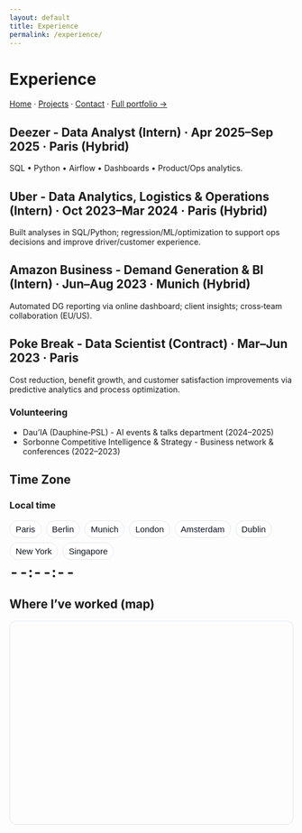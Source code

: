 ```yaml
---
layout: default
title: Experience
permalink: /experience/
---
```

# Experience
[Home](/) · [Projects](/projects/) · [Contact](/contact/) · [Full portfolio →](https://sites.google.com/view/philippeguerrier/home)


## Deezer - Data Analyst (Intern) · Apr 2025–Sep 2025  · Paris (Hybrid)
SQL • Python • Airflow • Dashboards • Product/Ops analytics.

## Uber - Data Analytics, Logistics & Operations (Intern) · Oct 2023–Mar 2024 · Paris (Hybrid)
Built analyses in SQL/Python; regression/ML/optimization to support ops decisions and improve driver/customer experience.

## Amazon Business - Demand Generation & BI (Intern) · Jun–Aug 2023 · Munich (Hybrid)
Automated DG reporting via online dashboard; client insights; cross‑team collaboration (EU/US).

## Poke Break - Data Scientist (Contract) · Mar–Jun 2023 · Paris
Cost reduction, benefit growth, and customer satisfaction improvements via predictive analytics and process optimization.

### Volunteering
- Dau’IA (Dauphine‑PSL) - AI events & talks department (2024–2025)
- Sorbonne Competitive Intelligence & Strategy - Business network & conferences (2022–2023)


## Time Zone

<h3>Local time</h3>
<div class="tz-toolbar" id="exp-tz" data-default-tz="Europe/Paris">
  <!-- Add/remove cities as you like -->
  <button class="tz-chip" data-tz="Europe/Paris">Paris</button>
  <button class="tz-chip" data-tz="Europe/Berlin">Berlin</button>
  <button class="tz-chip" data-tz="Europe/Berlin">Munich</button>
  <button class="tz-chip" data-tz="Europe/London">London</button>
  <button class="tz-chip" data-tz="Europe/Amsterdam">Amsterdam</button>
  <button class="tz-chip" data-tz="Europe/Dublin">Dublin</button>
  <button class="tz-chip" data-tz="America/New_York">New York</button>
  <button class="tz-chip" data-tz="Asia/Singapore">Singapore</button>
</div>

<div class="tz-clock" id="exp-clock" aria-live="polite">
  <span class="big">--:--:--</span>
  <span class="sub"> </span>
</div>


## Where I’ve worked (map)

<div class="map-wrap">
  <div id="exp-map" class="map"></div>
</div>

<link rel="stylesheet" href="https://unpkg.com/leaflet@1.9.4/dist/leaflet.css" />
<script src="https://unpkg.com/leaflet@1.9.4/dist/leaflet.js"></script>

<style>
  /* container = wrapper (controls radius/overflow) + inner map div (fills wrapper) */
  .map-wrap{height:360px;border:1px solid var(--border,#e5e7eb);border-radius:12px;overflow:hidden;margin:12px 0 28px}
  .map{height:100%;width:100%}
  /* readable labels in both themes */
  .leaflet-tooltip{padding:3px 6px;border-radius:6px;border:1px solid #e5e7eb;background:#fff;color:#111827}
  html[data-theme="dark"] .leaflet-tooltip{border-color:#1f2937;background:#111827;color:#e8eef7}
  /* keep map tiles looking okay in dark */
  html[data-theme="dark"] .leaflet-container{filter:saturate(.9) brightness(.95)}
</style>

<script>
(function(){
  if (!window.L) return; // safety

  // ——— Data (deduped by city) ———
  const worked = [
    { name:'Paris, France',   lat:48.8566, lng:2.3522,
      info:'Deezer · Uber · Poke Break · Streamglish' },
    { name:'Munich, Germany', lat:48.1351, lng:11.5820,
      info:'Amazon Business' }
  ];

  // ——— Map ———
  const map = L.map('exp-map', {
    zoomControl: true,
    scrollWheelZoom: true,     // enable scroll hijack
    dragging: true,
    tap: false,
    worldCopyJump: true
  });

  L.tileLayer('https://{s}.tile.openstreetmap.org/{z}/{x}/{y}.png', {
    attribution:'&copy; OpenStreetMap contributors', detectRetina:true, maxZoom:19
  }).addTo(map);

  // markers + always-visible labels
  const markers = worked.map(p => {
    const m = L.circleMarker([p.lat, p.lng], {
      radius:7, color:'#2563eb', weight:2, fillColor:'#2563eb', fillOpacity:.35
    }).addTo(map);
    m.bindTooltip(p.name, {permanent:true, direction:'top', offset:[0,-6]});
    m.bindPopup(`<strong>${p.name}</strong><br>${p.info}`);
    return m;
  });

  // fit bounds & keep user inside the world (prevents grey edges)
  const bounds = L.featureGroup(markers).getBounds();
  map.fitBounds(bounds, {padding:[24,24]});
  map.setMaxBounds([[-85,-180],[85,180]]);

  // fix “grey bar” when the map renders before fonts/layout settle
  const fix = () => map.invalidateSize();
  window.addEventListener('load', fix);
  setTimeout(fix, 350);
})();
</script>


<style>
.tz-toolbar{
  display:flex; flex-wrap:wrap; gap:8px; margin:8px 0 6px;
  --bd:#e5e7eb; --bg:#fff; --tx:#0b1220; --accent:#2563eb; --hover:#f8fafc;
}
.tz-chip{
  border:1px solid var(--bd); background:var(--bg); color:var(--tx);
  padding:6px 10px; border-radius:999px; cursor:pointer; font-size:.95rem;
}
.tz-chip:hover{ background:var(--hover); }
.tz-chip[aria-pressed="true"]{ background:var(--accent); color:#fff; border-color:var(--accent); }
.tz-clock{ display:flex; gap:10px; align-items:baseline; font-feature-settings:"tnum" 1; }
.tz-clock .big{ font-size:1.6rem; font-weight:700; letter-spacing:.02em; }
.tz-clock .sub{ opacity:.8; }

html[data-theme="dark"] .tz-toolbar{
  --bd:#1f2937; --bg:#0f172a; --tx:#e8eef7; --accent:#60a5fa; --hover:#111827;
}
</style>


<script>
(function(){
  // Formatters per time zone (caches for performance)
  const formatters = {};
  function fmt(tz){
    if(!formatters[tz]){
      formatters[tz] = {
        time: new Intl.DateTimeFormat('en-GB', { timeZone: tz, hour:'2-digit', minute:'2-digit', second:'2-digit', hour12:false }),
        date: new Intl.DateTimeFormat('en-GB', { timeZone: tz, weekday:'short', day:'2-digit', month:'short' }),
        tzn:  new Intl.DateTimeFormat('en-GB', { timeZone: tz, timeZoneName:'short' })
      };
    }
    return formatters[tz];
  }

  function wireTzToolbar(toolbarId, clockId){
    const bar = document.getElementById(toolbarId);
    const clock = document.getElementById(clockId);
    if(!bar || !clock) return;

    const chips = Array.from(bar.querySelectorAll('.tz-chip'));
    const big = clock.querySelector('.big');
    const sub = clock.querySelector('.sub');
    const storeKey = 'tz:' + toolbarId;

    let activeTz = localStorage.getItem(storeKey) || bar.getAttribute('data-default-tz') || (chips[0]?.dataset.tz);
    let tickHandle = null;

    function setActiveByTz(tz){
      activeTz = tz;
      localStorage.setItem(storeKey, tz);
      chips.forEach(ch => ch.setAttribute('aria-pressed', ch.dataset.tz === tz ? 'true' : 'false'));
      bar.dispatchEvent(new CustomEvent('tz:change', { detail: { timeZone: tz }}));
      restartTick();
    }

    function render(){
      try{
        const now = new Date();
        const f = fmt(activeTz);
        big.textContent = f.time.format(now);
        // Use the timezone name from a second format (it includes it); extract the tail
        const tzn = f.tzn.formatToParts(now).find(p => p.type === 'timeZoneName')?.value || '';
        sub.textContent = `${f.date.format(now)} • ${tzn}`;
      }catch(e){
        big.textContent = '--:--:--';
        sub.textContent = activeTz;
      }
    }

    function restartTick(){
      if(tickHandle) clearInterval(tickHandle);
      render();
      tickHandle = setInterval(render, 1000);
    }

    // Click behavior
    bar.addEventListener('click', (e)=>{
      const btn = e.target.closest('.tz-chip');
      if(!btn) return;
      e.preventDefault();
      setActiveByTz(btn.dataset.tz);
    });

    // Initial state
    chips.forEach(ch => ch.setAttribute('aria-pressed', 'false'));
    if (activeTz) setActiveByTz(activeTz);
    else if (chips[0]) setActiveByTz(chips[0].dataset.tz);
  }

  // Wire the sections you have on this page:
  wireTzToolbar('exp-tz', 'exp-clock'); // Experience
  wireTzToolbar('now-tz', 'now-clock'); // Now
})();
</script>



